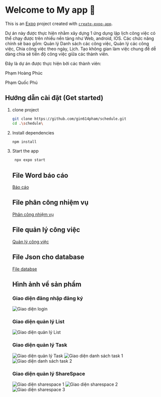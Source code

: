 # Welcome to My app 👋

This is an [Expo](https://expo.dev) project created with [`create-expo-app`](https://www.npmjs.com/package/create-expo-app).

Dự án này được thực hiện nhằm xây dựng 1 ứng dụng lập lịch công việc có thể chạy được trên nhiều nền tảng như Web, android, IOS.
Các chức năng chính sẽ bao gồm: Quản lý Danh sách các công việc, Quản lý các công việc, Chia công việc theo ngày, Lịch. Tạo không gian làm việc chung để dễ dàng chia sẽ tiến độ công việc giữa các thành viên.

Đây là dự án được thực hiện bởi các thành viên: 

Phạm Hoàng Phúc

Phạm Quốc Phú

## Hướng dẫn cài đặt (Get started)

1. clone project
   ```bash
   git clone https://github.com/gin614pham/schedule.git
   cd .\schedule\
   ```

2. Install dependencies

   ```bash
   npm install
   ```

3. Start the app

   ```bash
    npx expo start
   ```

   ## File Word báo cáo
   [Báo cáo](demo/BaoCaoDoAnMonHoc.docx)
   ## File phân công nhiệm vụ
   [Phân công nhiệm vụ](demo/Phan%20cong%20nhiem%20vu%20nhom.docx)
   ## File quản lý công việc
   [Quản lý công việc](demo/Quản%20lý%20công%20việc.xlsx)
   ## File Json cho database
   [File databse](demo/database.json)
   

   ## Hình ảnh về sản phẩm
   ### Giao diện đăng nhập đăng ký
   ![Giao diện login](demo/demo.png)
   ### Giao diện quản lý List
   ![Giao diện quản lý List](demo/demo1.png)
   ### Giao diện quản lý Task
   ![Giao diện quản lý Task](demo/demo2.png)
   ![Giao diện danh sách task 1](demo/demo3.png)
   ![Giao diện danh sách task 2](demo/demo4.png)
   ### Giao diện quản lý ShareSpace
   ![Giao diện sharespace 1](demo/demo5.png)
   ![Giao diện sharespace 2](demo/demo6.png)
   ![Giao diện sharespace 3](demo/demo7.png)
